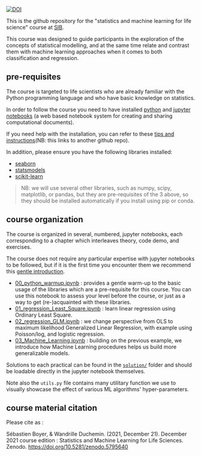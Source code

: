 [![DOI](https://zenodo.org/badge/DOI/10.5281/zenodo.5795640.svg)](https://doi.org/10.5281/zenodo.5795640)

This is the github repository for the "statistics and machine learning for life science" course at [SIB](https://www.sib.swiss).

This course was designed to guide participants in the exploration of the concepts of statistical modelling, 
and at the same time relate and contrast them with machine learning approaches when it comes to both classification and regression.

## pre-requisites

The course is targeted to life scientists who are already familiar with the Python programming language and who have basic knowledge on statistics.

In order to follow the course you need to have installed [python](https://www.python.org/) and [jupyter notebooks](https://www.jupyter.org/) (a web based notebook system for creating and sharing computational documents). 

If you need help with the installation, you can refer to these [tips and instructions](https://github.com/sib-swiss/first-steps-with-python-training/blob/master/setting_up_your_environment.md)(NB: this links to another github repo).

In addition, please ensure you have the following libraries installed:
 * [seaborn](https://seaborn.pydata.org/installing.html)
 * [statsmodels](https://www.statsmodels.org/stable/install.html)
 * [scikit-learn](https://scikit-learn.org/stable/install.html)

> NB: we will use several other libraries, such as numpy, scipy, matplotlib, or pandas, but they are pre-requisites of the 3 above, so they should be installed automatically if you install using pip or conda.


## course organization 

The course is organized in several, numbered, jupyter notebooks, each corresponding to a chapter which interleaves theory, code demo, and exercises.

The course does not require any particular expertise with jupyter notebooks to be followed, but if it is the first time you encounter them we recommend this [gentle introduction](https://realpython.com/jupyter-notebook-introduction/).

 * [00_python_warmup.ipynb](00_python_warmup.ipynb) : provides a gentle warm-up to the basic usage of the libraries which are a pre-requisite for this course. You can use this notebook to assess your level before the course, or just as a way to get (re-)acquainted with these libraries.
 * [01_regression_Least_Square.ipynb](01_regression_Least_Square.ipynb) : learn linear regression using Ordinary Least Square.
 * [02_regression_GLM.ipynb](02_regression_GLM.ipynb) : we change perspective from OLS to maximum likelihood Generalized Linear Regression, with example using Poisson/log, and logistic regression.
 * [03_Machine_Learning.ipynb](03_Machine_Learning.ipynb) : building on the previous example, we introduce how Machine Learning procedures helps us build more generalizable models.

Solutions to each practical can be found in the [`solution/`](solutions/) folder and should be loadable directly in the jupyter notebook themselves.

Note also the `utils.py` file contains many utilitary function we use to visually showcase the effect of various ML algorithms' hyper-parameters.


## course material citation

Please cite as : 

Sébastien Boyer, & Wandrille Duchemin. (2021, December 21). December 2021 course edition : Statistics and Machine Learning for Life Sciences. Zenodo. https://doi.org/10.5281/zenodo.5795640
